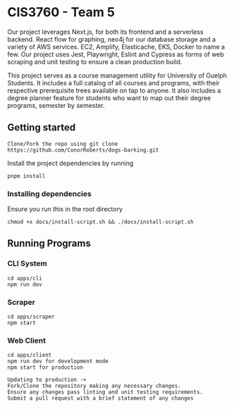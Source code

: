 # CIS3760 - Team 5

Our project leverages Next.js, for both its frontend and a serverless backend. React flow for graphing, neo4j for our database storage and a variety of AWS services. EC2, Amplify, Elasticache, EKS, Docker to name a few. Our project uses Jest, Playwright, Eslint and Cypress as forms of web scraping and unit testing to ensure a clean production build.

This project serves as a course management utility for University of Guelph Students. It includes a full catalog of all courses and programs, with their respective prerequisite trees available on tap to anyone. It also includes a degree planner feature for students who want to map out their degree programs, semester by semester.

## Getting started

```text
Clone/Fork the repo using git clone https://github.com/ConorRoberts/dogs-barking.git
```

Install the project dependencies by running

```text
pnpm install
```

### Installing dependencies

Ensure you run this in the root directory

```text
chmod +x docs/install-script.sh && ./docs/install-script.sh
```

## Running Programs

### CLI System

```text
cd apps/cli
npm run dev
```

### Scraper

```text
cd apps/scraper
npm start
```

### Web Client

```text
cd apps/client
npm run dev for development mode
npm start for production

Updating to production ->
Fork/Clone the repository making any necessary changes.
Ensure any changes pass linting and unit testing requirements.
Submit a pull request with a brief statement of any changes
```
